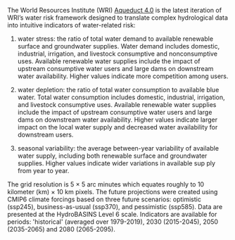 The World Resources Institute (WRI) [Aqueduct 4.0](https://www.wri.org/data/aqueduct-water-risk-atlas) is the latest iteration of WRI’s water risk framework 
designed to translate complex hydrological data into intuitive indicators of 
water-related risk:

1. water stress: the ratio of total water demand to available renewable surface and groundwater supplies. Water demand includes domestic, industrial, irrigation, and livestock consumptive and nonconsumptive uses. Available renewable water supplies include the impact of upstream consumptive 
water users and large dams on downstream water availability. Higher values indicate more competition among users.

2. water depletion: the ratio of total water consumption to available blue water. Total water consumption includes domestic, industrial, irrigation, and livestock consumptive uses. Available renewable water supplies include the impact of upstream consumptive water users and large dams on downstream water availability. Higher values indicate larger impact on the local water supply and decreased water availability for downstream users.

3. seasonal variability: the average between-year variability of available water supply, including both renewable surface and groundwater supplies. Higher values indicate wider variations in available sup ply from year to year.

The grid resolution is 5 × 5 arc minutes which equates roughly to 10 kilometer (km) × 10 km pixels. 
The future projections were created using CMIP6 climate forcings based on three future scenarios: optimistic (ssp245), business-as-usual (ssp370), and pessimistic (ssp585). Data are presented at the HydroBASINS Level 6 scale. Indicators are available for periods: 'historical' (averaged over 1979-2019), 2030 (2015-2045), 2050 (2035-2065) and 2080 (2065-2095).